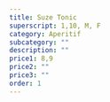 ```yaml
---
title: Suze Tonic
superscript: 1,10, M, F
category: Aperitif
subcategory: ""
description: ""
price1: 8,9
price2: ""
price3: ""
order: 1
---
```

